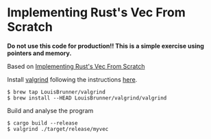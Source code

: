 # Implementing Rust's Vec From Scratch

**Do not use this code for production!!  This is a simple exercise using pointers and memory.**

Based on [Implementing Rust's Vec From Scratch](https://www.youtube.com/watch?v=3OL95gZgPWA)

Install [valgrind](https://valgrind.org/) following the
instructions [here](https://github.com/LouisBrunner/valgrind-macos).

```shell
$ brew tap LouisBrunner/valgrind
$ brew install --HEAD LouisBrunner/valgrind/valgrind
```

Build and analyse the program

```shell
$ cargo build --release
$ valgrind ./target/release/myvec
```
